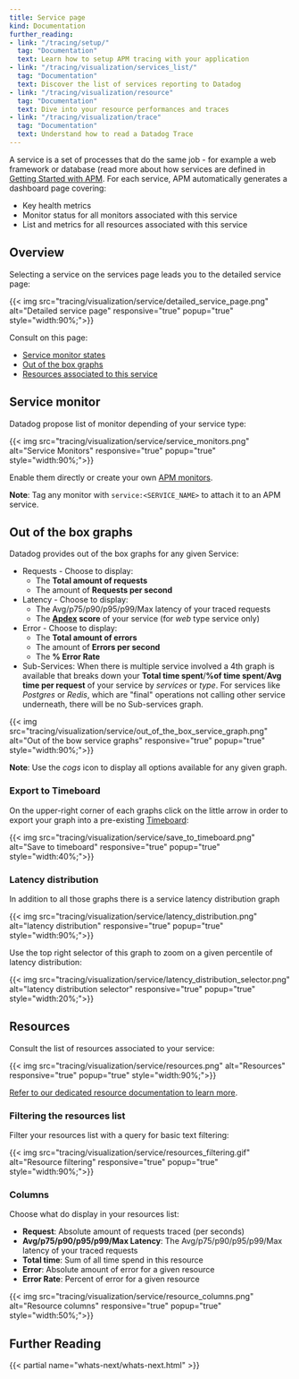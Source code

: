 ```yaml
---
title: Service page
kind: Documentation
further_reading:
- link: "/tracing/setup/"
  tag: "Documentation"
  text: Learn how to setup APM tracing with your application
- link: "/tracing/visualization/services_list/"
  tag: "Documentation"
  text: Discover the list of services reporting to Datadog
- link: "/tracing/visualization/resource"
  tag: "Documentation"
  text: Dive into your resource performances and traces
- link: "/tracing/visualization/trace"
  tag: "Documentation"
  text: Understand how to read a Datadog Trace
---
```


A service is a set of processes that do the same job - for example a web framework or database (read more about how services are defined in [Getting Started with APM](/tracing/visualization). For each service, APM automatically generates a dashboard page covering:

* Key health metrics
* Monitor status for all monitors associated with this service
* List and metrics for all resources associated with this service

## Overview 

Selecting a service on the services page leads you to the detailed service page:

{{< img src="tracing/visualization/service/detailed_service_page.png" alt="Detailed service page" responsive="true" popup="true" style="width:90%;">}}

Consult on this page:

* [Service monitor states](#service-monitor) 
* [Out of the box graphs](#out-of-the-box-graphs) 
* [Resources associated to this service](/tracing/visualization/resource) 

## Service monitor

Datadog propose list of monitor depending of your service type: 

{{< img src="tracing/visualization/service/service_monitors.png" alt="Service Monitors" responsive="true" popup="true" style="width:90%;">}}

Enable them directly or create your own [APM monitors](/monitors/monitor_types/apm).

**Note**: Tag any monitor with `service:<SERVICE_NAME>` to attach it to an APM service.  

## Out of the box graphs

Datadog provides out of the box graphs for any given Service:

* Requests - Choose to display:
    *  The **Total amount of requests** 
    *  The amount of **Requests per second**
* Latency -  Choose to display:
    *  The Avg/p75/p90/p95/p99/Max latency of your traced requests 
    *  The **[Apdex](/tracing/faq/how-to-configure-an-apdex-for-your-traces-with-datadog-apm) score** of your service (for *web* type service only)
* Error - Choose to display:
    * The **Total amount of errors** 
    * The amount of **Errors per second** 
    * The **% Error Rate** 
* Sub-Services: When there is multiple service involved a 4th graph is available that breaks down your **Total time spent**/**%of time spent**/**Avg time per request** of your service by *services* or *type*. For services like *Postgres* or *Redis*, which are "final" operations not calling other service underneath, there will be no Sub-services graph.

{{< img src="tracing/visualization/service/out_of_the_box_service_graph.png" alt="Out of the bow service graphs" responsive="true" popup="true" style="width:90%;">}}

**Note**: Use the *cogs* icon to display all options available for any given graph.

### Export to Timeboard

On the upper-right corner of each graphs click on the little arrow in order to export your graph into a pre-existing [Timeboard](/graphing/dashboards/timeboard):

{{< img src="tracing/visualization/service/save_to_timeboard.png" alt="Save to timeboard" responsive="true" popup="true" style="width:40%;">}}

### Latency distribution

In addition to all those graphs there is a service latency distribution graph

{{< img src="tracing/visualization/service/latency_distribution.png" alt="latency distribution" responsive="true" popup="true" style="width:90%;">}}

Use the top right selector of this graph to zoom on a given percentile of latency distribution:

{{< img src="tracing/visualization/service/latency_distribution_selector.png" alt="latency distribution selector" responsive="true" popup="true" style="width:20%;">}}

## Resources

Consult the list of resources associated to your service:

{{< img src="tracing/visualization/service/resources.png" alt="Resources" responsive="true" popup="true" style="width:90%;">}}

[Refer to our dedicated resource documentation to learn more](/tracing/visualization/resource).

### Filtering the resources list
Filter your resources list with a query for basic text filtering:

{{< img src="tracing/visualization/service/resources_filtering.gif" alt="Resource filtering" responsive="true" popup="true" style="width:90%;">}}

### Columns 

Choose what do display in your resources list:

* **Request**: Absolute amount of requests traced (per seconds)
* **Avg/p75/p90/p95/p99/Max Latency**: The Avg/p75/p90/p95/p99/Max latency of your traced requests
* **Total time**: Sum of all time spend in this resource 
* **Error**: Absolute amount of error for a given resource
* **Error Rate**: Percent of error for a given resource

{{< img src="tracing/visualization/service/resource_columns.png" alt="Resource columns" responsive="true" popup="true" style="width:50%;">}}

## Further Reading

{{< partial name="whats-next/whats-next.html" >}}